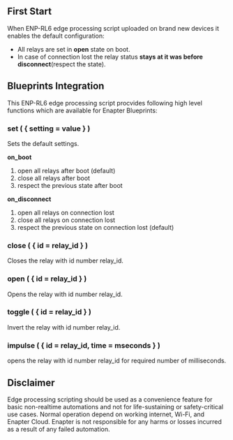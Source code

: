 ## First Start

When ENP-RL6 edge processing script uploaded on brand new devices it enables the default configuration:

* All relays are set in **open** state on boot.
* In case of connection lost the relay status **stays at it was before disconnect**(respect the state).

## Blueprints Integration

This ENP-RL6 edge processing script procvides following high level functions which are available for Enapter Blueprints:

### set ( { setting = value } )

Sets the default settings.

**on_boot**

1. open all relays after boot (default)
2. close all relays after boot
3. respect the previous state after boot

**on_disconnect**

1. open all relays on connection lost
2. close all relays on connection lost
3. respect the previous state on connection lost (default)

### close ( { id = relay_id } )

Closes the relay with id number relay_id.

### open ( { id = relay_id } )

Opens the relay with id number relay_id.

### toggle ( { id = relay_id } )

Invert the relay with id number relay_id.

### impulse ( { id = relay_id, time = mseconds } )

opens the relay with id number relay_id for required number of milliseconds.

## Disclaimer

Edge processing scripting should be used as a convenience feature for basic non-realtime automations and not for life-sustaining or safety-critical use cases. Normal operation depend on working internet, Wi-Fi, and Enapter Cloud. Enapter is not responsible for any harms or losses incurred as a result of any failed automation.